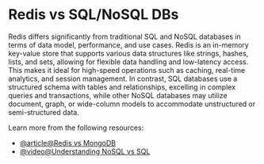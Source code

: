 # Redis vs SQL/NoSQL DBs

Redis differs significantly from traditional SQL and NoSQL databases in terms of data model, performance, and use cases. Redis is an in-memory key-value store that supports various data structures like strings, hashes, lists, and sets, allowing for flexible data handling and low-latency access. This makes it ideal for high-speed operations such as caching, real-time analytics, and session management. In contrast, SQL databases use a structured schema with tables and relationships, excelling in complex queries and transactions, while other NoSQL databases may utilize document, graph, or wide-column models to accommodate unstructured or semi-structured data.

Learn more from the following resources:

- [@article@Redis vs MongoDB](https://aws.amazon.com/compare/the-difference-between-redis-and-mongodb/)
- [@video@Understanding NoSQL vs SQL](https://www.youtube.com/watch?v=9JHrL0UWrWs)